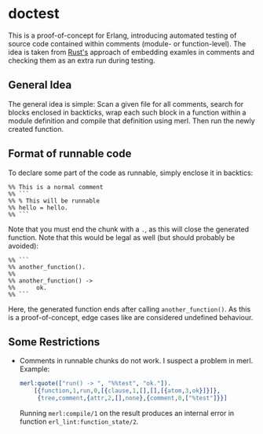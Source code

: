 # doctest

This is a proof-of-concept for Erlang, introducing automated testing of source code contained within
comments (module- or function-level). The idea is taken from [Rust's](https://www.rust-lang.org)
approach of embedding examles in comments and checking them as an extra run during testing.

## General Idea

The general idea is simple: Scan a given file for all comments, search for blocks enclosed in
backticks, wrap each such block in a function within a module definition and compile that definition
using merl. Then run the newly created function.

## Format of runnable code

To declare some part of the code as runnable, simply enclose it in backtics:

    %% This is a normal comment
    %% ```
    %% % This will be runnable
    %% hello = hello.
    %% ```

Note that you must end the chunk with a `.`, as this will close the generated function. Note that
this would be legal as well (but should probably be avoided):

    %% ```
    %% another_function().
    %%
    %% another_function() ->
    %%      ok.
    %% ```

Here, the generated function ends after calling `another_function()`. As this is a proof-of-concept,
edge cases like are considered undefined behaviour.

## Some Restrictions

* Comments in runnable chunks do not work. I suspect a problem in merl. Example:

    ```Erlang
    merl:quote(["run() -> ", "%%test", "ok."]).
        [{function,1,run,0,[{clause,1,[],[],[{atom,3,ok}]}]},
         {tree,comment,{attr,2,[],none},{comment,0,["%test"]}}]
    ```

    Running `merl:compile/1` on the result produces an internal error in function
    `erl_lint:function_state/2`.
